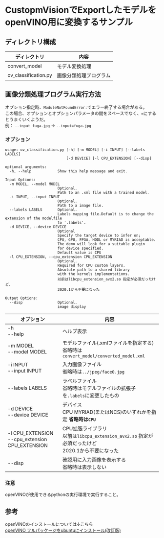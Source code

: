 # CustopmVisionでExportしたモデルをopenVINO用に変換するサンプル

## ディレクトリ構成

| ディレクトリ         | 内容                                              |
|----------------------|---------------------------------------------------|
| convert_model        | モデル変換処理                                    |  
| ov_classification.py |画像分類処理プログラム                             |    

## 画像分類処理プログラム実行方法

オプション指定時、``ModuleNotFoundError:``でエラー終了する場合がある。  
この場合、オプションとオプションパラメータの間をスペースでなく、``=``にするとうまくいくようだ。  
例： ``--input fuga.jpg`` → ``--input=fuga.jpg``

### オプション
```
usage: ov_classification.py [-h] [-m MODEL] [-i INPUT] [--labels LABELS]
                            [-d DEVICE] [-l CPU_EXTENSION] [--disp]

optional arguments:
  -h, --help            Show this help message and exit.

Input Options:
  -m MODEL, --model MODEL
                        Optional.
                        Path to an .xml file with a trained model.
  -i INPUT, --input INPUT
                        Optional.
                        Path to a image file.
  --labels LABELS       Optional.
                        Labels mapping file.Default is to change the extension of the modelfile
                        to '.labels'.
  -d DEVICE, --device DEVICE
                        Optional
                        Specify the target device to infer on; 
                        CPU, GPU, FPGA, HDDL or MYRIAD is acceptable.
                        The demo will look for a suitable plugin 
                        for device specified.
                        Default value is CPU
  -l CPU_EXTENSION, --cpu_extension CPU_EXTENSION
                        Optional.
                        Required for CPU custom layers. 
                        Absolute path to a shared library
                        with the kernels implementations.
                        以前はlibcpu_extension_avx2.so 指定が必須だったけど、
                        2020.1から不要になった

Output Options:
  --disp                Optional.
                        image display
```


| オプション           | 内容                                              |
|----------------------|---------------------------------------------------|
| -h<br>--help | ヘルプ表示        |
| -m MODEL<br>--model MODEL | モデルファイル(.xmlファイルを指定する)<br> 省略時は``convert_model/converted_model.xml`` |
| -i INPUT<br>--input INPUT | 入力画像ファイル <br> 省略時は``../jpeg/face0.jpg`` |
| --labels LABELS  | ラベルファイル<br>省略時はモデルファイルの拡張子を``.labels``に変更したもの  |
| -d DEVICE<br>--device DEVICE | デバイス<br> CPU MYRIAD(またはNCS)のいずれかを指定<b>    省略時は``CPU``   |
| -l CPU_EXTENSION<br>--cpu_extension CPU_EXTENSION | CPU拡張ライブラリ<br>以前は``libcpu_extension_avx2.so`` 指定が必須だったけど<br>2020.1から不要になった |
| --disp                   | 確認用に入力画像を表示する<br>省略時は表示しない |

### 注意

openVINOが使用できるpythonの実行環境で実行すること。


## 参考
openVINOのインストールについては↓こちら  
[openVINO フルパッケージをubuntuにインストール(改訂版)](https://ippei8jp.github.io/memoBlog/2020/06/16/openVINO_ubuntu_2.html)
